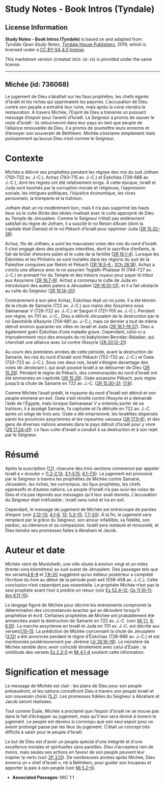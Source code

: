 # Study Notes - Book Intros (Tyndale)

## License Information

**Study Notes - Book Intros (Tyndale)** is based on and adapted from: _Tyndale Open Study Notes_, [Tyndale House Publishers](https://tyndaleopenresources.com/), 2019, which is licensed under a [CC BY-SA 4.0 license](https://creativecommons.org/licenses/by-sa/4.0/legalcode.en).

This markdown version (created `2025-10-16`) is provided under the same license.



--------------------------------

## Michée (id: 736068)

Le jugement de Dieu s’abattait sur les faux prophètes, les chefs égarés d’Israël et les riches qui opprimaient les pauvres. L’accusation de Dieu contre son peuple a entraîné leur ruine, mais après la ruine viendra la restauration. À travers Michée, l’Esprit de Dieu a transmis un puissant message d’espoir pour l’avenir d’Israël. Le Seigneur a promis de sauver le reste d’Israël : ils retourneront dans leur pays en tant que peuple de l’alliance renouvelée de Dieu. Il a promis de soumettre leurs ennemis et d’envoyer son souverain de Bethléem. Michée s’exclame simplement mais puissamment qu’aucun Dieu n’est comme le Seigneur.

Contexte
========

Michée a délivré ses prophéties pendant les règnes des rois du sud Jotham (750–732 av. J.‑C.), Achaz (743–715 av. J.‑C.) et Ézéchias (728–686 av. J.‑C.), dont les règnes ont été relativement longs. À cette époque, Israël et Juda sont touchés par la corruption morale et religieuse, l’oppression sociale, les intrigues politiques, l’injustice économique, les vices personnels, la tromperie et la trahison.

Jotham était un roi modérément bon, mais il n’a pas supprimé les hauts lieux où le culte illicite des idoles rivalisait avec le culte approprié de Dieu au Temple de Jérusalem. Comme le Seigneur n’était pas entièrement satisfait du règne de Jotham, il a suscité le roi Retsin d’Aram (dont la capitale était Damas) et le roi Pékach d’Israël pour opprimer Juda ([2R 15\.32–38](https://ref.ly/2Kgs15:32-2Kgs15:38)).

Achaz, fils de Jotham, a suivi les mauvaises voies des rois du nord d’Israël. Il s’est engagé dans des pratiques interdites, dont le sacrifice d’enfants, le fait de brûler d’encens païen et le culte de la fertilité ([2R 16\.1–4](https://ref.ly/2Kgs16:1-2Kgs16:4)). Lorsque les Édomites et les Philistins se sont installés dans les régions du sud de la Palestine conquises par Retsin et Pékach ([2R 16\.5–6 ;](https://ref.ly/2Kgs16:5-2Kgs16:6) [2Ch 28\.18](https://ref.ly/2Chr28:18)), Achaz a conclu une alliance avec le roi assyrien Teglath\-Phalasar III (744–727 av. J.‑C.) en prenant l’or du Temple et des trésors royaux pour payer le tribut aux Assyriens ([2R 16\.7–9](https://ref.ly/2Kgs16:7-2Kgs16:9)). Achaz a corrompu le culte de Juda en introduisant des autels païens à Jérusalem ([2R 16\.10–13](https://ref.ly/2Kgs16:10-2Kgs16:13)), et il a fait obstacle au culte du Seigneur ([2R 16\.14–20](https://ref.ly/2Kgs16:14-2Kgs16:20)).

Contrairement à son père Achaz, Ézéchias était un roi juste. Il a été témoin de la chute de Samarie (722 av. J.‑C.) aux mains des Assyriens sous Salmanasar V (726–722 av. J.‑C.) et Sargon II (721–705 av. J.‑C.). Pendant son règne, en 701 av. J.‑C., Dieu a délivré Jérusalem de la destruction par le roi Sanchérib d’Assyrie (704–681 av. J.‑C.), mais ce dernier a tout de même détruit environ quarante\-six villes en Israël et Juda ([2R 18\.1–19\.37](https://ref.ly/2Kgs18:1-2Kgs19:37)). Dieu a également guéri Ézéchias d’une maladie grave. Cependant, celui\-ci a imprudemment reçu des envoyés du roi babylonien Berodac\-Baladan, qui cherchait une alliance avec lui contre l’Assyrie ([2R 20\.12–21](https://ref.ly/2Kgs20:12-2Kgs20:21)).

Au cours des premières années de cette période, avant la destruction de Samarie, les rois du nord d’Israël sont Pékach (752–732 av. J.‑C.) et Osée (732–722 av. J.‑C.). Sous ces deux rois, Israël s’éloigne davantage des voies de Jéroboam I, qui avait poussé Israël à se détourner de Dieu ([2R 15\.28](https://ref.ly/2Kgs15:28)). Pendant le règne de Pékach, des communautés du nord d’Israël ont été emmenées en captivité ([2R 15\.29](https://ref.ly/2Kgs15:29)). Osée assassine Pékach, puis règne jusqu’à la chute de Samarie en 722 av. J.‑C. ([2R 15\.30–31](https://ref.ly/2Kgs15:30-2Kgs15:31); [17\.6](https://ref.ly/2Kgs17:6)).

Comme Michée l’avait prédit, le royaume du nord d’Israël est détruit et son peuple emmené en exil. Osée s’est révolté contre l’Assyrie et a demandé l’aide de l’Égypte, mais lorsque Salmanasar V a entendu parler de sa trahison, il a assiégé Samarie, l’a capturée et l’a détruite en 722 av. J.‑C. après un siège de trois ans. Osée a été emprisonné, les Israélites dispersés parmi les provinces assyriennes et les royaumes vassaux ([2R 17\.5–6](https://ref.ly/2Kgs17:5-2Kgs17:6)), et des gens de diverses nations amenés dans le pays détruit d’Israël pour y vivre ([2R 17\.24–41](https://ref.ly/2Kgs17:24-2Kgs17:41)). Le faux culte d’Israël a conduit à sa destruction et à son rejet par le Seigneur.

Résumé
======

Après la suscription ([1\.1](https://ref.ly/Mic1:1)), chacune des trois sections commence par appeler Israël à « écouter » ([1\.2–2\.13](https://ref.ly/Mic1:2-Mic2:13); [3\.1–5\.15](https://ref.ly/Mic3:1-Mic5:15); [6\.1–7\.6](https://ref.ly/Mic6:1-Mic7:6)). Le jugement est prononcé par le Seigneur à travers les prophéties de Michée contre Samarie, Jérusalem, les riches, les corrompus, les faux prophètes, les chefs oppressifs et d’autres nations. Le peuple d’Israël n’a pas suivi les voies de Dieu et n’a pas répondu aux messages qu’il leur avait donnés. L’accusation du Seigneur était irréfutable : Israël sera ruiné et ira en exil.

Cependant, le message de jugement de Michée est entrecoupé de paroles d’espoir (voir [2\.12–13](https://ref.ly/Mic2:12-Mic2:13); [4\.1–8](https://ref.ly/Mic4:1-Mic4:8), [13](https://ref.ly/Mic4:13); [5\.2–15](https://ref.ly/Mic5:2-Mic5:15); [7\.7–20](https://ref.ly/Mic7:7-Mic7:20)). À la fin, le jugement sera remplacé par la grâce du Seigneur, son amour infaillible, sa fidélité, son pardon, sa clémence et sa compassion. Israël sera restauré et renouvelé, et Dieu tiendra ses promesses faites à Abraham et Jacob.

Auteur et date
==============

Michée vient de Morésheth, une ville située à environ vingt et un miles (trente\-cinq kilomètres) au sud\-ouest de Jérusalem. Des passages tels que les versets[4\.6–8](https://ref.ly/Mic4:6-Mic4:8) et [7\.8–20](https://ref.ly/Mic7:8-Mic7:20) suggèrent qu’un éditeur postérieur a complété l’écriture du livre au début de la période post\-exil (538–458 av. J.‑C.). Cette conclusion n’est cependant pas essentielle. Le prophète Michée n’est pas le seul prophète avant l’exil à prédire un retour (voir [Es 52\.4–12](https://ref.ly/Isa52:4-Isa52:12); [Os 11\.10–11](https://ref.ly/Hos11:10-Hos11:11); [Am 9\.11–15](https://ref.ly/Amos9:11-Amos9:15)).

Le langage figuré de Michée pour décrire les événements compromet la détermination des circonstances exactes qui se déroulent lorsqu’il prophétise et écrit. Certaines prophéties de Michée ont probablement été annoncées avant la destruction de Samarie en 722 av. J.‑C. (voir [Mi 1\.1](https://ref.ly/Mic1:1), [6](https://ref.ly/Mic1:6); [6\.16](https://ref.ly/Mic6:16)). La marche assyrienne en Israël et Juda en 701 av. J.‑C. est décrite aux versets[1\.10–15](https://ref.ly/Mic1:10-Mic1:15). La prédiction de Michée concernant la chute de Jérusalem ([3\.12](https://ref.ly/Mic3:12)) a été annoncée pendant le règne d’Ézéchias (728–686 av. J.‑C.) et est mentionnée postérieurement par Jérémie ([Jr 26\.16–19](https://ref.ly/Jer26:16-Jer26:19)). Le ministère de Michée semble donc avoir coïncidé étroitement avec celui d’Ésaïe ; la similitude des versets [Es 2\.2–5](https://ref.ly/Isa2:2-Isa2:5) et [Mi 4\.1–4](https://ref.ly/Mic4:1-Mic4:4) soutient cette information.

Signification et message
========================

Le message de Michée est clair : les plans de Dieu pour son peuple prévaudront, et les nations connaîtront Dieu à travers son peuple Israël et son souverain choisi ([5\.2](https://ref.ly/Mic5:2)). Les promesses fidèles du Seigneur à Abraham et Jacob seront réalisées.

Tout comme Ésaïe, Michée a proclamé que l’espoir d’Israël ne se trouve pas dans le fait d’échapper au jugement, mais qu’il leur sera donné *à travers* le jugement. Le peuple est devenu si corrompu que son seul espoir pour un avenir prolongé passe par les feux du jugement. C’était un concept très difficile à saisir pour le peuple d’Israël.

Le but de Dieu est d'avoir un peuple spécial d'une intégrité et d'une excellence morales et spirituelles sans pareilles. Dieu n’acceptera rien de moins, mais seules ses actions en faveur de son peuple peuvent leur inspirer la vertu (voir [2P 3\.13](https://ref.ly/2Pet3:13)). De nombreuses années après Michée, Dieu enverra un « chef d’Israël », né à Bethléem, pour guider son troupeau et apporter la paix à son peuple (voir [Mi 5\.2–5](https://ref.ly/Mic5:2-Mic5:5)).

* **Associated Passages:** MIC 1:1

